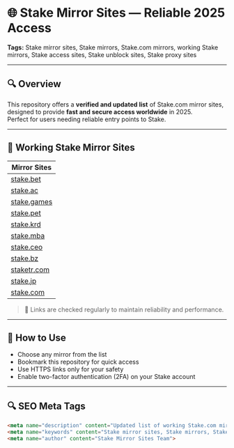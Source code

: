 # 🌐 Stake Mirror Sites — Reliable 2025 Access

**Tags:** Stake mirror sites, Stake mirrors, Stake.com mirrors, working Stake mirrors, Stake access sites, Stake unblock sites, Stake proxy sites

---

## 🔍 Overview

This repository offers a **verified and updated list** of Stake.com mirror sites, designed to provide **fast and secure access worldwide** in 2025.  
Perfect for users needing reliable entry points to Stake.

---

## 🔗 Working Stake Mirror Sites

| Mirror Sites                          |
|-------------------------------------|
| [stake.bet](https://stake.bet/?c=E21eRDVa)         |
| [stake.ac](https://stake.ac/?c=E21eRDVa)           |
| [stake.games](https://stake.games/?c=E21eRDVa)     |
| [stake.pet](https://stake.pet/?c=E21eRDVa)         |
| [stake.krd](https://stake.krd/?c=E21eRDVa)         |
| [stake.mba](https://stake.mba/?c=E21eRDVa)         |
| [stake.ceo](https://stake.ceo/?c=E21eRDVa)         |
| [stake.bz](https://stake.bz/?c=E21eRDVa)           |
| [staketr.com](https://staketr.com/?c=E21eRDVa)     |
| [stake.jp](https://stake.jp/?c=E21eRDVa)           |
| [stake.com](https://stake.com/?c=E21eRDVa)         |

> 🔄 Links are checked regularly to maintain reliability and performance.

---

## 📌 How to Use

- Choose any mirror from the list  
- Bookmark this repository for quick access  
- Use HTTPS links only for your safety  
- Enable two-factor authentication (2FA) on your Stake account

---

## 🔍 SEO Meta Tags

```html
<meta name="description" content="Updated list of working Stake.com mirror sites for 2025. Reliable Stake mirror domains for secure and fast access worldwide.">
<meta name="keywords" content="Stake mirror sites, Stake mirrors, Stake.com mirrors, working Stake mirrors, Stake access sites, Stake unblock sites, Stake proxy sites">
<meta name="author" content="Stake Mirror Sites Team">
